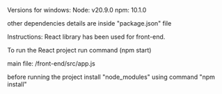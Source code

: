Versions for windows:
Node: v20.9.0
npm: 10.1.0

other dependencies details  are  inside  "package.json" file


Instructions:
React library has been used for front-end.

To run the React project run command (npm start)

main file: /front-end/src/app.js 

before  running the project install "node_modules" using command "npm install"